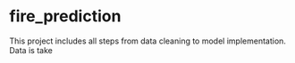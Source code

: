 # fire_prediction
This project includes all steps from data cleaning to model implementation.
Data is take
